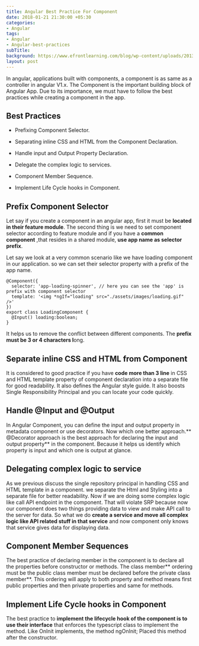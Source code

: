 ```yaml
---
title: Angular Best Practice For Component
date: 2018-01-21 21:30:00 +05:30
categories:
- Angular
tags:
- Angular
- Angular-best-practices
subTitle: 
background: https://www.efrontlearning.com/blog/wp-content/uploads/2013/08/homepage-design-best-practices.jpg
layout: post
---
```


In angular, applications built with components, a component is as same as a controller in angular V1.x. The Component is the important building block of Angular App. Due to its importance, we must have to follow the best practices while creating a component in the app.

## **Best Practices**

* Prefixing Component Selector.

* Separating inline CSS and HTML from the Component Declaration.

* Handle input and Output Property Declaration.

* Delegate the complex logic to services.

* Component Member Sequence.

* Implement Life Cycle hooks in Component.

## **Prefix Component Selector**

Let say if you create a component in an angular app, first it must be **located in their feature module**. The second thing is we need to set component selector according to feature module and if you have a **common component** ,that resides in a shared module, **use app name as selector prefix**.

Let say we look at a very common scenario like we have loading component in our application. so we can set their selector property with a prefix of the app name.

    @Component({
      selector: 'app-loading-spinner', // here you can see the 'app' is prefix with component selector
      template: '<img *ngIf="loading" src="./assets/images/loading.gif" />'
    })
    export class LoadingComponent {
      @Input() loading:boolean;
    }

It helps us to remove the conflict between different components. The **prefix must be 3 or 4 characters l**ong.

## **Separate inline CSS and HTML from Component**

It is considered to good practice if you have **code more than 3 line** in CSS and HTML template property of component declaration into a separate file for good readability. It also defines the Angular style guide. It also boosts Single Responsibility Principal and you can locate your code quickly.

## **Handle @Input and @Output**

In Angular Component, you can define the input and output property in metadata component or use decorators. Now which one better approach.\*\* @Decorator approach is the best approach for declaring the input and output property\*\* in the component. Because it helps us identify which property is input and which one is output at glance.

## **Delegating complex logic to service**

As we previous discuss the single repository principal in handling CSS and HTML template in a component. we separate the Html and Styling into a separate file for better readability. Now if we are doing some complex logic like call API endpoint in the component. That will violate SRP because now our component does two things providing data to view and make API call to the server for data. So what we do **create a service and move all complex logic like API related stuff in that service** and now component only knows that service gives data for displaying data.

## **Component Member Sequences**

The best practice of declaring member in the component is to declare all the properties before constructor or methods. The class member\*\* ordering must be the public class member must be declared before the private class member\*\*. This ordering will apply to both property and method means first public properties and then private properties and same for methods.

## **Implement Life Cycle hooks in Component**

The best practice to **implement the lifecycle hook of the component is to use their interface** that enforces the typescript class to implement the method. Like OnInit implements, the method ngOnInit; Placed this method after the constructor.